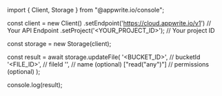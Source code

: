 import { Client, Storage } from "@appwrite.io/console";

const client = new Client()
    .setEndpoint('https://cloud.appwrite.io/v1') // Your API Endpoint
    .setProject('&lt;YOUR_PROJECT_ID&gt;'); // Your project ID

const storage = new Storage(client);

const result = await storage.updateFile(
    '<BUCKET_ID>', // bucketId
    '<FILE_ID>', // fileId
    '<NAME>', // name (optional)
    ["read("any")"] // permissions (optional)
);

console.log(result);
